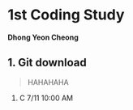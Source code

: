# 1st Coding Study
**Dhong Yeon Cheong**

## 1. Git download
> HAHAHAHA

1. C 
7/11 10:00 AM

```Python

```